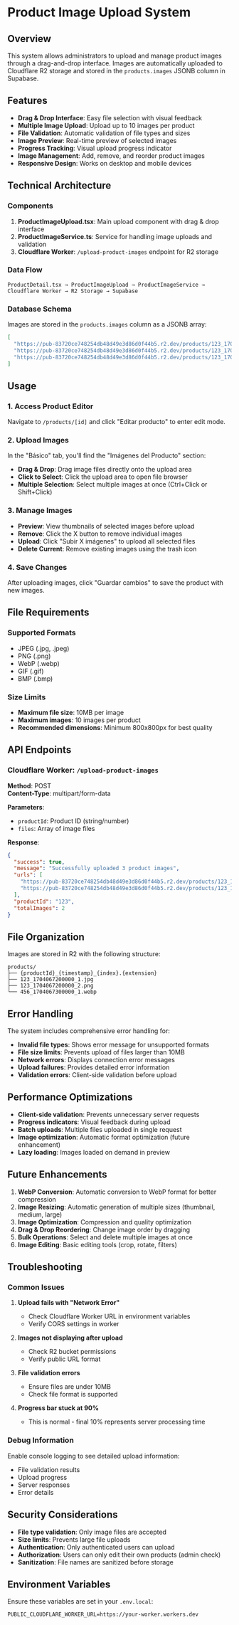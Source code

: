 # Product Image Upload System

## Overview

This system allows administrators to upload and manage product images through a drag-and-drop interface. Images are automatically uploaded to Cloudflare R2 storage and stored in the `products.images` JSONB column in Supabase.

## Features

- **Drag & Drop Interface**: Easy file selection with visual feedback
- **Multiple Image Upload**: Upload up to 10 images per product
- **File Validation**: Automatic validation of file types and sizes
- **Image Preview**: Real-time preview of selected images
- **Progress Tracking**: Visual upload progress indicator
- **Image Management**: Add, remove, and reorder product images
- **Responsive Design**: Works on desktop and mobile devices

## Technical Architecture

### Components

1. **ProductImageUpload.tsx**: Main upload component with drag & drop interface
2. **ProductImageService.ts**: Service for handling image uploads and validation
3. **Cloudflare Worker**: `/upload-product-images` endpoint for R2 storage

### Data Flow

```
ProductDetail.tsx → ProductImageUpload → ProductImageService → Cloudflare Worker → R2 Storage → Supabase
```

### Database Schema

Images are stored in the `products.images` column as a JSONB array:

```json
[
  "https://pub-83720ce748254db48d49e3d86d0f44b5.r2.dev/products/123_1704067200000_1.jpg",
  "https://pub-83720ce748254db48d49e3d86d0f44b5.r2.dev/products/123_1704067200000_2.png",
  "https://pub-83720ce748254db48d49e3d86d0f44b5.r2.dev/products/123_1704067200000_3.webp"
]
```

## Usage

### 1. Access Product Editor

Navigate to `/products/[id]` and click "Editar producto" to enter edit mode.

### 2. Upload Images

In the "Básico" tab, you'll find the "Imágenes del Producto" section:

- **Drag & Drop**: Drag image files directly onto the upload area
- **Click to Select**: Click the upload area to open file browser
- **Multiple Selection**: Select multiple images at once (Ctrl+Click or Shift+Click)

### 3. Manage Images

- **Preview**: View thumbnails of selected images before upload
- **Remove**: Click the X button to remove individual images
- **Upload**: Click "Subir X imágenes" to upload all selected files
- **Delete Current**: Remove existing images using the trash icon

### 4. Save Changes

After uploading images, click "Guardar cambios" to save the product with new images.

## File Requirements

### Supported Formats
- JPEG (.jpg, .jpeg)
- PNG (.png)
- WebP (.webp)
- GIF (.gif)
- BMP (.bmp)

### Size Limits
- **Maximum file size**: 10MB per image
- **Maximum images**: 10 images per product
- **Recommended dimensions**: Minimum 800x800px for best quality

## API Endpoints

### Cloudflare Worker: `/upload-product-images`

**Method**: POST  
**Content-Type**: multipart/form-data

**Parameters**:
- `productId`: Product ID (string/number)
- `files`: Array of image files

**Response**:
```json
{
  "success": true,
  "message": "Successfully uploaded 3 product images",
  "urls": [
    "https://pub-83720ce748254db48d49e3d86d0f44b5.r2.dev/products/123_1704067200000_1.jpg",
    "https://pub-83720ce748254db48d49e3d86d0f44b5.r2.dev/products/123_1704067200000_2.png"
  ],
  "productId": "123",
  "totalImages": 2
}
```

## File Organization

Images are stored in R2 with the following structure:

```
products/
├── {productId}_{timestamp}_{index}.{extension}
├── 123_1704067200000_1.jpg
├── 123_1704067200000_2.png
└── 456_1704067300000_1.webp
```

## Error Handling

The system includes comprehensive error handling for:

- **Invalid file types**: Shows error message for unsupported formats
- **File size limits**: Prevents upload of files larger than 10MB
- **Network errors**: Displays connection error messages
- **Upload failures**: Provides detailed error information
- **Validation errors**: Client-side validation before upload

## Performance Optimizations

- **Client-side validation**: Prevents unnecessary server requests
- **Progress indicators**: Visual feedback during upload
- **Batch uploads**: Multiple files uploaded in single request
- **Image optimization**: Automatic format optimization (future enhancement)
- **Lazy loading**: Images loaded on demand in preview

## Future Enhancements

1. **WebP Conversion**: Automatic conversion to WebP format for better compression
2. **Image Resizing**: Automatic generation of multiple sizes (thumbnail, medium, large)
3. **Image Optimization**: Compression and quality optimization
4. **Drag & Drop Reordering**: Change image order by dragging
5. **Bulk Operations**: Select and delete multiple images at once
6. **Image Editing**: Basic editing tools (crop, rotate, filters)

## Troubleshooting

### Common Issues

1. **Upload fails with "Network Error"**
   - Check Cloudflare Worker URL in environment variables
   - Verify CORS settings in worker

2. **Images not displaying after upload**
   - Check R2 bucket permissions
   - Verify public URL format

3. **File validation errors**
   - Ensure files are under 10MB
   - Check file format is supported

4. **Progress bar stuck at 90%**
   - This is normal - final 10% represents server processing time

### Debug Information

Enable console logging to see detailed upload information:
- File validation results
- Upload progress
- Server responses
- Error details

## Security Considerations

- **File type validation**: Only image files are accepted
- **Size limits**: Prevents large file uploads
- **Authentication**: Only authenticated users can upload
- **Authorization**: Users can only edit their own products (admin check)
- **Sanitization**: File names are sanitized before storage

## Environment Variables

Ensure these variables are set in your `.env.local`:

```env
PUBLIC_CLOUDFLARE_WORKER_URL=https://your-worker.workers.dev
```

